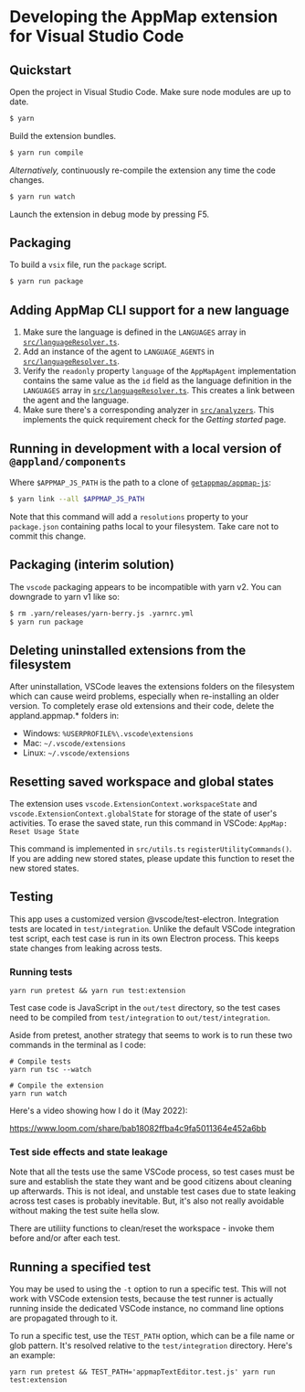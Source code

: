 # Developing the AppMap extension for Visual Studio Code

## Quickstart

Open the project in Visual Studio Code. Make sure node modules are up to date.

```sh
$ yarn
```

Build the extension bundles.

```sh
$ yarn run compile
```

_Alternatively,_ continuously re-compile the extension any time the code changes.

```sh
$ yarn run watch
```

Launch the extension in debug mode by pressing F5.

## Packaging

To build a `vsix` file, run the `package` script.

```sh
$ yarn run package
```

## Adding AppMap CLI support for a new language

1. Make sure the language is defined in the `LANGUAGES` array in
   [`src/languageResolver.ts`](src/languageResolver.ts).
2. Add an instance of the agent to `LANGUAGE_AGENTS` in
   [`src/languageResolver.ts`](src/languageResolver.ts).
3. Verify the `readonly` property `language` of the `AppMapAgent` implementation contains the same
   value as the `id` field as the language definition in the `LANGUAGES` array in
   [`src/languageResolver.ts`](src/languageResolver.ts). This creates a link between the agent and
   the language.
4. Make sure there's a corresponding analyzer in [`src/analyzers`](src/analyzers). This implements
   the quick requirement check for the _Getting started_ page.

## Running in development with a local version of `@appland/components`

Where `$APPMAP_JS_PATH` is the path to a clone of
[`getappmap/appmap-js`](https://github.com/getappmap/appmap-js):

```sh
$ yarn link --all $APPMAP_JS_PATH
```

Note that this command will add a `resolutions` property to your `package.json` containing paths
local to your filesystem. Take care not to commit this change.

## Packaging (interim solution)

The `vscode` packaging appears to be incompatible with yarn v2. You can downgrade to yarn v1 like
so:

```sh
$ rm .yarn/releases/yarn-berry.js .yarnrc.yml
$ yarn run package
```

## Deleting uninstalled extensions from the filesystem

After uninstallation, VSCode leaves the extensions folders on the filesystem which can cause weird
problems, especially when re-installing an older version. To completely erase old extensions and
their code, delete the appland.appmap.\* folders in:

- Windows: `%USERPROFILE%\.vscode\extensions`
- Mac: `~/.vscode/extensions`
- Linux: `~/.vscode/extensions`

## Resetting saved workspace and global states

The extension uses `vscode.ExtensionContext.workspaceState` and
`vscode.ExtensionContext.globalState` for storage of the state of user's activities. To erase the
saved state, run this command in VSCode: `AppMap: Reset Usage State`

This command is implemented in `src/utils.ts` `registerUtilityCommands()`. If you are adding new
stored states, please update this function to reset the new stored states.

## Testing

This app uses a customized version @vscode/test-electron. Integration tests are located in
`test/integration`. Unlike the default VSCode integration test script, each test case is run in its
own Electron process. This keeps state changes from leaking across tests.

### Running tests

```
yarn run pretest && yarn run test:extension
```

Test case code is JavaScript in the `out/test` directory, so the test cases need to be compiled from
`test/integration` to `out/test/integration`.

Aside from pretest, another strategy that seems to work is to run these two commands in the terminal
as I code:

```
# Compile tests
yarn run tsc --watch

# Compile the extension
yarn run watch
```

Here's a video showing how I do it (May 2022):

https://www.loom.com/share/bab18082ffba4c9fa5011364e452a6bb

### Test side effects and state leakage

Note that all the tests use the same VSCode process, so test cases must be sure and establish the
state they want and be good citizens about cleaning up afterwards. This is not ideal, and unstable
test cases due to state leaking across test cases is probably inevitable. But, it's also not really
avoidable without making the test suite hella slow.

There are utiliity functions to clean/reset the workspace - invoke them before and/or after each
test.

## Running a specified test

You may be used to using the `-t` option to run a specific test. This will not work with VSCode
extension tests, because the test runner is actually running inside the dedicated VSCode instance,
no command line options are propagated through to it.

To run a specific test, use the `TEST_PATH` option, which can be a file name or glob pattern. It's
resolved relative to the `test/integration` directory. Here's an example:

```
yarn run pretest && TEST_PATH='appmapTextEditor.test.js' yarn run test:extension
```
